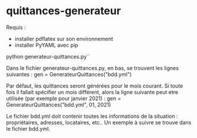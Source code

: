 # quittances-generateur
Requis :
- installer pdflatex sur son environnement
- installer PyYAML avec pip

python generateur-quittances.py``

Dans le fichier generateur-quittances.py, en bas, se trouvent les lignes suivantes :
gen = GenerateurQuittances("bdd.yml")

Par défaut, les quittances seront générées pour le mois courant. Si toute fois il fallait spécifier un mois différent, alors la ligne suivante peut etre utilisée (par exemple pour janvier 2021) :
gen = GenerateurQuittances("bdd.yml", 01, 2021)

Le fichier bdd.yml doit contenir toutes les informations de la situation : propriétaires, adresses, locataires, etc..
Un exemple à suivre se trouve dans le fichier bdd.yml.
